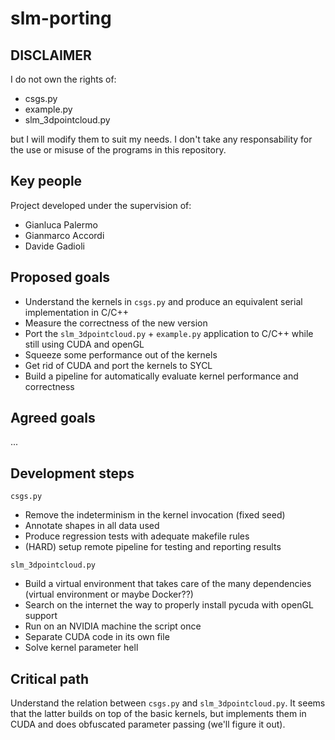 # slm-porting

## DISCLAIMER
I do not own the rights of:
 * csgs.py
 * example.py
 * slm_3dpointcloud.py


but I will modify them to suit my needs. I don't take any responsability for the use or misuse of the programs in this repository.


## Key people
Project developed under the supervision of:
 * Gianluca Palermo
 * Gianmarco Accordi
 * Davide Gadioli


## Proposed goals
 * Understand the kernels in `csgs.py` and produce an equivalent serial implementation in C/C++
 * Measure the correctness of the new version
 * Port the `slm_3dpointcloud.py` + `example.py` application to C/C++ while still using CUDA and openGL
 * Squeeze some performance out of the kernels
 * Get rid of CUDA and port the kernels to SYCL
 * Build a pipeline for automatically evaluate kernel performance and correctness


## Agreed goals
...


## Development steps
`csgs.py`
 * Remove the indeterminism in the kernel invocation (fixed seed)
 * Annotate shapes in all data used
 * Produce regression tests with adequate makefile rules
 * (HARD) setup remote pipeline for testing and reporting results

`slm_3dpointcloud.py`
 * Build a virtual environment that takes care of the many dependencies (virtual environment or maybe Docker??)
 * Search on the internet the way to properly install pycuda with openGL support
 * Run on an NVIDIA machine the script once
 * Separate CUDA code in its own file
 * Solve kernel parameter hell


## Critical path
Understand the relation between `csgs.py` and `slm_3dpointcloud.py`. It seems that the latter builds on top of the basic kernels, but implements them in CUDA and does obfuscated parameter passing (we'll figure it out).
